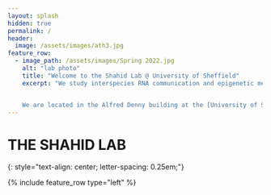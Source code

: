 ```yaml
---
layout: splash
hidden: true
permalink: /
header:
  image: /assets/images/ath3.jpg
feature_row:
  - image_path: /assets/images/Spring 2022.jpg
    alt: "lab photo"
    title: "Welcome to the Shahid Lab @ University of Sheffield"
    excerpt: "We study interspecies RNA communication and epigenetic memory in parasitic plants and beyond. Our goal is to further the fundamental understanding of how mobile small RNAs influence host-parasite/symbiont interactions, and develop RNA-based solutions for improved parasite resistance in crops. See our [research](/research/) and [publications](/publications/) to learn more about what we do, and meet [lab members](/team/)!


    We are located in the Alfred Denny building at the [University of Sheffield](https://www.sheffield.ac.uk/). We are members of the [Plants, Photosynthesis and Soil Cluster](https://www.sheffield.ac.uk/biosciences/research/areas/plants-photosynthesis-and-soil) and the [Sheffield Institute for Nucleic Acids](https://sites.google.com/sheffield.ac.uk/sinfonia/home?pli=1). Feel free to reach out if you are interested in [joining the lab](/join/) or collaborating on research projects."
---
```

# THE SHAHID LAB
{: style="text-align: center;
  letter-spacing: 0.25em;"}


{% include feature_row type="left" %}
